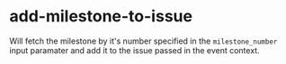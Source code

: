 # add-milestone-to-issue

Will fetch the milestone by it's number specified in the `milestone_number` input paramater and add it to the issue passed in the event context.

